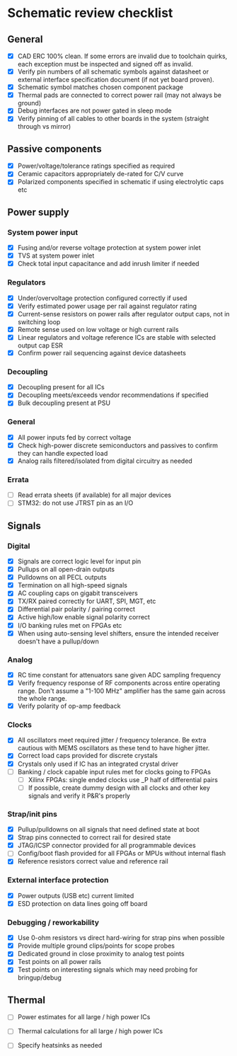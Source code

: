 # Schematic review checklist

## General

* [x] CAD ERC 100% clean. If some errors are invalid due to toolchain quirks, each exception must be inspected and signed
off as invalid.
* [x] Verify pin numbers of all schematic symbols against datasheet or external interface specification document (if not yet board proven).
* [x] Schematic symbol matches chosen component package
* [x] Thermal pads are connected to correct power rail (may not always be ground)
* [x] Debug interfaces are not power gated in sleep mode
* [x] Verify pinning of all cables to other boards in the system (straight through vs mirror)

## Passive components
* [x] Power/voltage/tolerance ratings specified as required
* [x] Ceramic capacitors appropriately de-rated for C/V curve
* [x] Polarized components specified in schematic if using electrolytic caps etc

## Power supply

### System power input

* [x] Fusing and/or reverse voltage protection at system power inlet
* [x] TVS at system power inlet
* [x] Check total input capacitance and add inrush limiter if needed

### Regulators

* [x] Under/overvoltage protection configured correctly if used
* [x] Verify estimated power usage per rail against regulator rating
* [x] Current-sense resistors on power rails after regulator output caps, not in switching loop
* [x] Remote sense used on low voltage or high current rails
* [x] Linear regulators and voltage reference ICs are stable with selected output cap ESR
* [x] Confirm power rail sequencing against device datasheets

### Decoupling
* [x] Decoupling present for all ICs
* [x] Decoupling meets/exceeds vendor recommendations if specified
* [x] Bulk decoupling present at PSU

### General
* [x] All power inputs fed by correct voltage
* [x] Check high-power discrete semiconductors and passives to confirm they can handle expected load
* [x] Analog rails filtered/isolated from digital circuitry as needed

### Errata
* [ ] Read errata sheets (if available) for all major devices
* [ ] STM32: do not use JTRST pin as an I/O

## Signals

### Digital

* [x] Signals are correct logic level for input pin
* [x] Pullups on all open-drain outputs
* [x] Pulldowns on all PECL outputs
* [x] Termination on all high-speed signals
* [x] AC coupling caps on gigabit transceivers
* [x] TX/RX paired correctly for UART, SPI, MGT, etc
* [x] Differential pair polarity / pairing correct
* [x] Active high/low enable signal polarity correct
* [x] I/O banking rules met on FPGAs etc
* [x] When using auto-sensing level shifters, ensure the intended receiver doesn't have a pullup/down

### Analog

* [x] RC time constant for attenuators sane given ADC sampling frequency
* [x] Verify frequency response of RF components across entire operating range. Don't assume a "1-100 MHz" amplifier has the
same gain across the whole range.
* [x] Verify polarity of op-amp feedback

### Clocks

* [x] All oscillators meet required jitter / frequency tolerance. Be extra cautious with MEMS oscillators as these tend to have higher jitter.
* [x] Correct load caps provided for discrete crystals
* [x] Crystals only used if IC has an integrated crystal driver
* [ ] Banking / clock capable input rules met for clocks going to FPGAs
    * [ ] Xilinx FPGAs: single ended clocks use \_P half of differential pairs
    * [ ] If possible, create dummy design with all clocks and other key signals and verify it P&R's properly

### Strap/init pins
* [x] Pullup/pulldowns on all signals that need defined state at boot
* [x] Strap pins connected to correct rail for desired state
* [x] JTAG/ICSP connector provided for all programmable devices
* [ ] Config/boot flash provided for all FPGAs or MPUs without internal flash
* [x] Reference resistors correct value and reference rail

### External interface protection

* [x] Power outputs (USB etc) current limited
* [x] ESD protection on data lines going off board

### Debugging / reworkability

* [x] Use 0-ohm resistors vs direct hard-wiring for strap pins when possible
* [x] Provide multiple ground clips/points for scope probes
* [x] Dedicated ground in close proximity to analog test points
* [x] Test points on all power rails
* [x] Test points on interesting signals which may need probing for bringup/debug

## Thermal

* [ ] Power estimates for all large / high power ICs
* [ ] Thermal calculations for all large / high power ICs
* [ ] Specify heatsinks as needed

